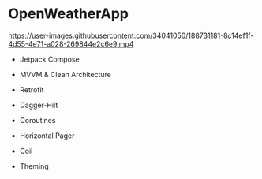 # OpenWeatherApp

https://user-images.githubusercontent.com/34041050/188731181-8c14ef1f-4d55-4e71-a028-269844e2c6e9.mp4

* Jetpack Compose

* MVVM & Clean Architecture

* Retrofit

* Dagger-Hilt 

* Coroutines

* Horizontal Pager

* Coil

* Theming



